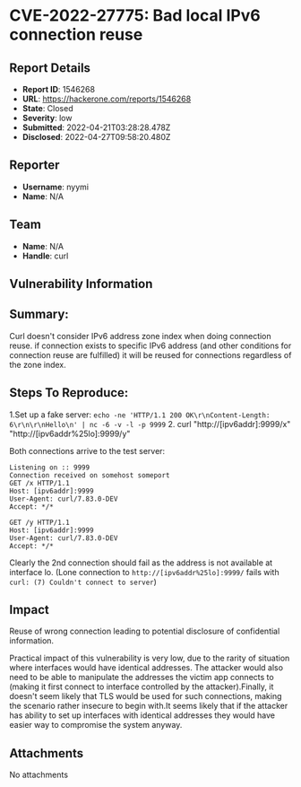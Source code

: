 # CVE-2022-27775: Bad local IPv6 connection reuse

## Report Details
- **Report ID**: 1546268
- **URL**: https://hackerone.com/reports/1546268
- **State**: Closed
- **Severity**: low
- **Submitted**: 2022-04-21T03:28:28.478Z
- **Disclosed**: 2022-04-27T09:58:20.480Z

## Reporter
- **Username**: nyymi
- **Name**: N/A

## Team
- **Name**: N/A
- **Handle**: curl

## Vulnerability Information
## Summary:
Curl doesn't consider IPv6 address zone index when doing connection reuse. if connection exists to specific IPv6 address  (and other conditions for connection reuse are fulfilled) it will be reused for connections regardless of the zone index.

## Steps To Reproduce:

  1.Set up a fake server: `echo -ne 'HTTP/1.1 200 OK\r\nContent-Length: 6\r\n\r\nHello\n' | nc -6 -v -l -p 9999`
  2. curl "http://[ipv6addr]:9999/x" "http://[ipv6addr%25lo]:9999/y"

Both connections arrive to the test server:

```
Listening on :: 9999
Connection received on somehost someport
GET /x HTTP/1.1
Host: [ipv6addr]:9999
User-Agent: curl/7.83.0-DEV
Accept: */*

GET /y HTTP/1.1
Host: [ipv6addr]:9999
User-Agent: curl/7.83.0-DEV
Accept: */*
```

Clearly the 2nd connection should fail as the address is not available at interface lo. (Lone connection to `http://[ipv6addr%25lo]:9999/` fails with `curl: (7) Couldn't connect to server`)

## Impact

Reuse of wrong connection leading to potential disclosure of confidential information.

Practical impact of this vulnerability is very low, due to the rarity of situation where interfaces would have identical addresses. The attacker would also need to be able to manipulate the addresses the victim app connects to (making it first connect to interface controlled by the attacker).Finally, it doesn't seem likely that TLS would be used for such connections, making the scenario rather insecure to begin with.It seems likely that if the attacker has ability to set up interfaces with identical addresses they would have easier way to compromise the system anyway.

## Attachments
No attachments
